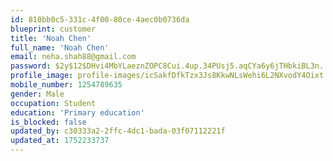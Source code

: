 ```yaml
---
id: 810bb0c5-331c-4f00-80ce-4aec0b0736da
blueprint: customer
title: 'Noah Chen'
full_name: 'Noah Chen'
email: neha.shah88@gmail.com
password: $2y$12$DHvi4MbYLaeznZOPC8Cui.4up.34PUsj5.aqCYa6y6jTHbkiBL3n.
profile_image: profile-images/icSakfDfkTzx3Js8KkwNLsWehi6L2NXvodY4Oixt.jpg
mobile_number: 1254789635
gender: Male
occupation: Student
education: 'Primary education'
is_blocked: false
updated_by: c30333a2-2ffc-4dc1-bada-03f07112221f
updated_at: 1752233737
---
```


